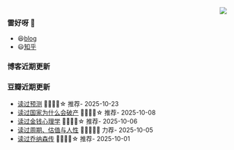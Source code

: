 <img align="right" src="https://github-readme-stats.vercel.app/api?username=Wing-Sing&show_icons=true&icon_color=CE1D2D&text_color=718096&bg_color=ffffff&hide_title=true" />

### 雷好呀 👋

- 😆[blog](https://Wing-Sing.github.io/)
- 😃[知乎](https://www.zhihu.com/people/chen-yong-cheng-46)

### 博客近期更新
<!-- START_SECTION:blog -->

<!-- END_SECTION:blog -->

### 豆瓣近期更新
<!-- START_SECTION:douban -->
* <a href='https://book.douban.com/subject/35219831/' target='_blank'>读过预测</a> 🌟🌟🌟🌟☆ 推荐- 2025-10-23
* <a href='https://book.douban.com/subject/37370552/' target='_blank'>读过国家为什么会破产</a> 🌟🌟🌟🌟☆ 推荐- 2025-10-08
* <a href='https://book.douban.com/subject/36415996/' target='_blank'>读过金钱心理学</a> 🌟🌟🌟🌟☆ 推荐- 2025-10-06
* <a href='https://book.douban.com/subject/36576111/' target='_blank'>读过周期、估值与人性</a> 🌟🌟🌟🌟🌟 力荐- 2025-10-05
* <a href='https://book.douban.com/subject/25786645/' target='_blank'>读过乔纳森传</a> 🌟🌟🌟🌟☆ 推荐- 2025-10-01
<!-- END_SECTION:douban -->

<!--
**chenwingsing/chenwingsing** is a ✨ _special_ ✨ repository because its `README.md` (this file) appears on your GitHub profile.

Here are some ideas to get you started:

- 🔭 I’m currently working on ...
- 🌱 I’m currently learning ...
- 👯 I’m looking to collaborate on ...
- 🤔 I’m looking for help with ...
- 💬 Ask me about ...
- 📫 How to reach me: ...
- 😄 Pronouns: ...
- ⚡ Fun fact: ...
-->
